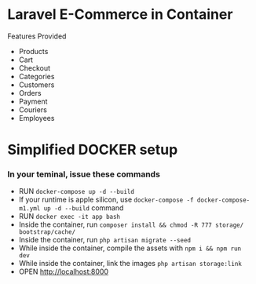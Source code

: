# Laravel E-Commerce in Container

Features Provided
- Products
- Cart
- Checkout
- Categories
- Customers
- Orders
- Payment
- Couriers
- Employees

# Simplified DOCKER setup
### In your teminal, issue these commands

- RUN `docker-compose up -d --build`
- If your runtime is apple silicon, use `docker-compose -f docker-compose-m1.yml up -d --build` command
- RUN `docker exec -it app bash`
- Inside the container, run `composer install && chmod -R 777 storage/ bootstrap/cache/`
- Inside the container, run `php artisan migrate --seed`
- While inside the container, compile the assets with `npm i && npm run dev`
- While inside the container, link the images `php artisan storage:link`
- OPEN [http://localhost:8000](http://localhost:8000)

